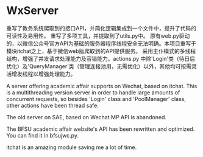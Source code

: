 # WxServer
 重写了教务系统爬取到的接口API，并简化逻辑集成到一个文件中，提升了代码的可读性及易用性。
 重写了多项工具，并提取到了utils.py中。
 原有web.py驱动的，以微信公众号官方API为基础的服务器程序线程安全无法明确。本项目重写于模块itchat之上，基于微信web版爬取到的API提供服务。
 采用主仆模式的多线程结构，增强了并发请求处理能力及容错能力。actions.py 中除'Login'类（待日后优化）及'QueryManager'类（管理连接池用，无需优化）以外，其他均可按需灵活增发线程以增强处理能力。
 
A server offering academic affair supports on Wechat, based on itchat.
This is a multithreading version server in order to handle large amounts of concurrent requests, so besides 'Login' class and 'PoolManager' class, other actions have been thread safe.

The old server on SAE, based on Wechat MP API is abandoned.

The BFSU academic affair website's API has been rewritten and optimized. You can find it in bfsujwc.py.

itchat is an amazing module saving me a lot of time.
